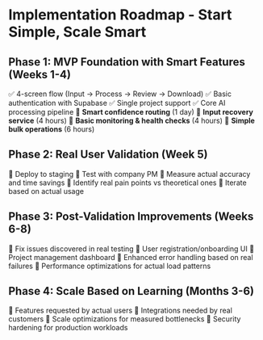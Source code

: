 # Implementation Roadmap - Start Simple, Scale Smart

## Phase 1: MVP Foundation with Smart Features (Weeks 1-4)
✅ 4-screen flow (Input → Process → Review → Download)
✅ Basic authentication with Supabase
✅ Single project support
✅ Core AI processing pipeline
🔲 **Smart confidence routing** (1 day)
🔲 **Input recovery service** (4 hours)
🔲 **Basic monitoring & health checks** (4 hours)
🔲 **Simple bulk operations** (6 hours)

## Phase 2: Real User Validation (Week 5)
🔲 Deploy to staging
🔲 Test with company PM
🔲 Measure actual accuracy and time savings
🔲 Identify real pain points vs theoretical ones
🔲 Iterate based on actual usage

## Phase 3: Post-Validation Improvements (Weeks 6-8)
🔲 Fix issues discovered in real testing
🔲 User registration/onboarding UI
🔲 Project management dashboard
🔲 Enhanced error handling based on real failures
🔲 Performance optimizations for actual load patterns

## Phase 4: Scale Based on Learning (Months 3-6)
🔲 Features requested by actual users
🔲 Integrations needed by real customers
🔲 Scale optimizations for measured bottlenecks
🔲 Security hardening for production workloads
